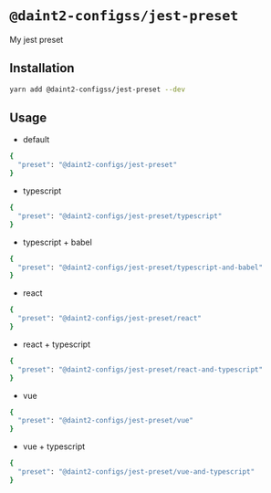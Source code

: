 # `@daint2-configss/jest-preset`

My jest preset

## Installation

```bash
yarn add @daint2-configss/jest-preset --dev
```

## Usage

- default

```bash
{
  "preset": "@daint2-configs/jest-preset"
}
```

- typescript

```bash
{
  "preset": "@daint2-configs/jest-preset/typescript"
}
```

- typescript + babel

```bash
{
  "preset": "@daint2-configs/jest-preset/typescript-and-babel"
}
```

- react

```bash
{
  "preset": "@daint2-configs/jest-preset/react"
}
```

- react + typescript

```bash
{
  "preset": "@daint2-configs/jest-preset/react-and-typescript"
}
```

- vue

```bash
{
  "preset": "@daint2-configs/jest-preset/vue"
}
```

- vue + typescript

```bash
{
  "preset": "@daint2-configs/jest-preset/vue-and-typescript"
}
```
